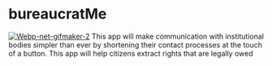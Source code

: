 # bureaucratMe

<a href="https://ibb.co/nRgCBv6"><img src="https://i.ibb.co/nRgCBv6/Webp-net-gifmaker-2.gif" alt="Webp-net-gifmaker-2" border="0"></a>
This app will make communication with institutional bodies simpler than ever by shortening their contact processes at the touch of a button. This app will help citizens extract rights that are legally owed
